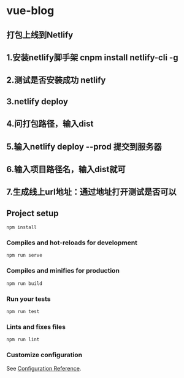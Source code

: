 # vue-blog
## 打包上线到Netlify
## 1.安装netlify脚手架 cnpm install netlify-cli -g
## 2.测试是否安装成功 netlify
## 3.netlify deploy
## 4.问打包路径，输入dist
## 5.输入netlify deploy --prod 提交到服务器
## 6.输入项目路径名，输入dist就可
## 7.生成线上url地址：通过地址打开测试是否可以

## Project setup
```
npm install
```

### Compiles and hot-reloads for development
```
npm run serve
```

### Compiles and minifies for production
```
npm run build
```

### Run your tests
```
npm run test
```

### Lints and fixes files
```
npm run lint
```

### Customize configuration
See [Configuration Reference](https://cli.vuejs.org/config/).
